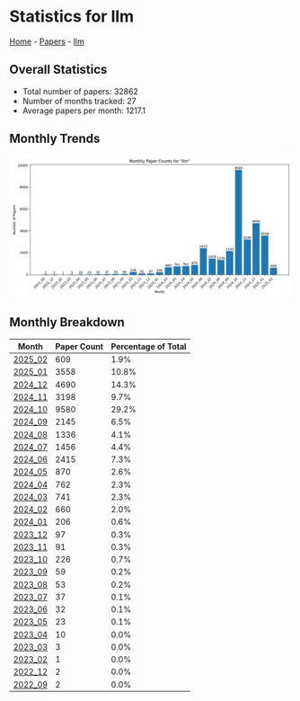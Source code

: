 # Statistics for llm

[Home](https://arxcompass.github.io) - [Papers](https://arxcompass.github.io/papers) - [llm](https://arxcompass.github.io/papers/llm)

## Overall Statistics

- Total number of papers: 32862
- Number of months tracked: 27
- Average papers per month: 1217.1

## Monthly Trends

![Monthly Paper Counts](monthly_stats.png)

## Monthly Breakdown

| Month | Paper Count | Percentage of Total |
| --- | --- | --- |
| [2025_02](./2025_02/papers_1.md) | 609 | 1.9% |
| [2025_01](./2025_01/papers_1.md) | 3558 | 10.8% |
| [2024_12](./2024_12/papers_1.md) | 4690 | 14.3% |
| [2024_11](./2024_11/papers_1.md) | 3198 | 9.7% |
| [2024_10](./2024_10/papers_1.md) | 9580 | 29.2% |
| [2024_09](./2024_09/papers_1.md) | 2145 | 6.5% |
| [2024_08](./2024_08/papers_1.md) | 1336 | 4.1% |
| [2024_07](./2024_07/papers_1.md) | 1456 | 4.4% |
| [2024_06](./2024_06/papers_1.md) | 2415 | 7.3% |
| [2024_05](./2024_05/papers_1.md) | 870 | 2.6% |
| [2024_04](./2024_04/papers_1.md) | 762 | 2.3% |
| [2024_03](./2024_03/papers_1.md) | 741 | 2.3% |
| [2024_02](./2024_02/papers_1.md) | 660 | 2.0% |
| [2024_01](./2024_01/papers_1.md) | 206 | 0.6% |
| [2023_12](./2023_12/papers_1.md) | 97 | 0.3% |
| [2023_11](./2023_11/papers_1.md) | 91 | 0.3% |
| [2023_10](./2023_10/papers_1.md) | 226 | 0.7% |
| [2023_09](./2023_09/papers_1.md) | 59 | 0.2% |
| [2023_08](./2023_08/papers_1.md) | 53 | 0.2% |
| [2023_07](./2023_07/papers_1.md) | 37 | 0.1% |
| [2023_06](./2023_06/papers_1.md) | 32 | 0.1% |
| [2023_05](./2023_05/papers_1.md) | 23 | 0.1% |
| [2023_04](./2023_04/papers_1.md) | 10 | 0.0% |
| [2023_03](./2023_03/papers_1.md) | 3 | 0.0% |
| [2023_02](./2023_02/papers_1.md) | 1 | 0.0% |
| [2022_12](./2022_12/papers_1.md) | 2 | 0.0% |
| [2022_09](./2022_09/papers_1.md) | 2 | 0.0% |
